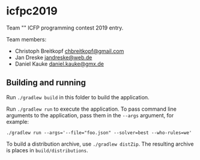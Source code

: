 # icfpc2019

Team "" ICFP programming contest 2019 entry.

Team members:

- Christoph Breitkopf <chbreitkopf@gmail.com>
- Jan Dreske <jandreske@web.de>
- Daniel Kauke <daniel.kauke@gmx.de>

## Building and running

Run `./gradlew build` in this folder to build the application.

Run `./gradlew run` to execute the application.
To pass command line arguments to the application, pass them in the `--args` argument,
for example:

    ./gradlew run --args='--file="foo.json" --solver=best --who-rules=we'

To build a distribution archive, use `./gradlew distZip`. The resulting archive
is places in `build/distributions`.
